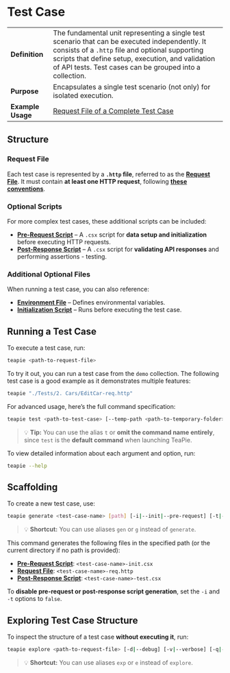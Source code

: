 # Test Case

|   |   |
|----------------------|----------------|
| **Definition**       | The fundamental unit representing a single test scenario that can be executed independently. It consists of a `.http` file and optional supporting scripts that define setup, execution, and validation of API tests. Test cases can be grouped into a collection. |
| **Purpose**         | Encapsulates a single test scenario (not only) for isolated execution. |
| **Example Usage**   | [Request File of a Complete Test Case](https://github.com/Kros-sk/TeaPie/blob/master/demo/Tests/1.%20Customers/AddCustomer-req.http) |

## Structure

### Request File

Each test case is represented by a **`.http` file**, referred to as the **[Request File](request-file.md)**.
It must contain **at least one HTTP request**, following [**these conventions**](https://learn.microsoft.com/en-us/aspnet/core/test/http-files?view=aspnetcore-9.0).

### Optional Scripts

For more complex test cases, these additional scripts can be included:

- [**Pre-Request Script**](pre-request-script.md) – A `.csx` script for **data setup and initialization** before executing HTTP requests.
- [**Post-Response Script**](post-response-script.md) – A `.csx` script for **validating API responses** and performing assertions - testing.

### Additional Optional Files

When running a test case, you can also reference:

- **[Environment File](../environments.md#environment-file)** – Defines environmental variables.
- **[Initialization Script](../initialization-script.md)** – Runs before executing the test case.

## Running a Test Case

To execute a test case, run:

```sh
teapie <path-to-request-file>
```

To try it out, you can run a test case from the `demo` collection.
The following test case is a good example as it demonstrates multiple features:

```sh
teapie "./Tests/2. Cars/EditCar-req.http"
```

For advanced usage, here’s the full command specification:

```sh
teapie test <path-to-test-case> [--temp-path <path-to-temporary-folder>] [-d|--debug] [-v|--verbose] [-q|--quiet] [--log-level <minimal-log-level>] [--log-file <path-to-log-file>] [--log-file-log-level <minimal-log-level-for-log-file>] [-e|--env|--environment <environment-name>] [--env-file|--environment-file <path-to-environment-file>] [-r|--report-file <path-to-report-file>] [-i|--init-script|--initialization-script <path-to-initialization-script>] [--no-cache-vars|--no-cache-variables]
```

> 💡 **Tip:** You can use the alias `t` or **omit the command name entirely**, since `test` is the **default command** when launching TeaPie.

To view detailed information about each argument and option, run:

```sh
teapie --help
```

## Scaffolding

To create a new test case, use:

```sh
teapie generate <test-case-name> [path] [-i|--init|--pre-request] [-t|--test|--post-response]
```

> 💡 **Shortcut:** You can use aliases `gen` or `g` instead of `generate`.

This command generates the following files in the specified path (or the current directory if no path is provided):

- [**Pre-Request Script**](pre-request-script.md): `<test-case-name>-init.csx`
- [**Request File**](request-file.md): `<test-case-name>-req.http`
- [**Post-Response Script**](post-response-script.md): `<test-case-name>-test.csx`

To **disable pre-request or post-response script generation**, set the `-i` and `-t` options to `false`.

## Exploring Test Case Structure

To inspect the structure of a test case **without executing it**, run:

```sh
teapie explore <path-to-request-file> [-d|--debug] [-v|--verbose] [-q|--quiet] [--log-level <minimal-log-level>] [--log-file <path-to-log-file>] [--log-file-log-level <minimal-log-level-for-log-file>] [--env-file|--environment-file <path-to-environment-file>] [-i|--init-script|--initialization-script <path-to-initialization-script>]
```

> 💡 **Shortcut:** You can use aliases `exp` or `e` instead of `explore`.
